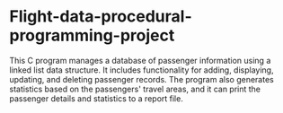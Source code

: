# Flight-data-procedural-programming-project
This C program manages a database of passenger information using a linked list data structure. It includes functionality for adding, displaying, updating, and deleting passenger records. The program also generates statistics based on the passengers' travel areas, and it can print the passenger details and statistics to a report file. 
